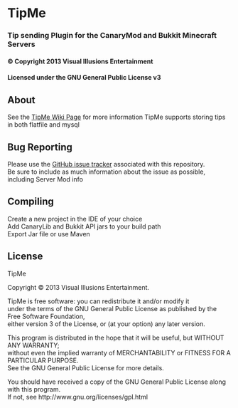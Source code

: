 ﻿# TipMe #
### Tip sending Plugin for the CanaryMod and Bukkit Minecraft Servers ###
#### &copy; Copyright 2013 Visual Illusions Entertainment ####
#### Licensed under the GNU General Public License v3 ####

## About ##
See the [TipMe Wiki Page](http://wiki.visualillusionsent.net/TipMe "wiki_tipme") for more information
TipMe supports storing tips in both flatfile and mysql

## Bug Reporting ##
Please use the [GitHub issue tracker](https://github.com/Visual-Illusions/TipMe/issues "issues") associated with this repository.<br/>
Be sure to include as much information about the issue as possible, including Server Mod info

## Compiling ##
Create a new project in the IDE of your choice<br/>
Add CanaryLib and Bukkit API jars to your build path<br/>
Export Jar file or use Maven

## License ##
TipMe

Copyright &copy; 2013 Visual Illusions Entertainment.

TipMe is free software: you can redistribute it and/or modify it<br/>
under the terms of the GNU General Public License as published by the Free Software Foundation,<br/>
either version 3 of the License, or (at your option) any later version.

This program is distributed in the hope that it will be useful, but WITHOUT ANY WARRANTY;<br/>
without even the implied warranty of MERCHANTABILITY or FITNESS FOR A PARTICULAR PURPOSE.<br/>
See the GNU General Public License for more details.
<p>
You should have received a copy of the GNU General Public License along with this program.<br/>
If not, see http://www.gnu.org/licenses/gpl.html

